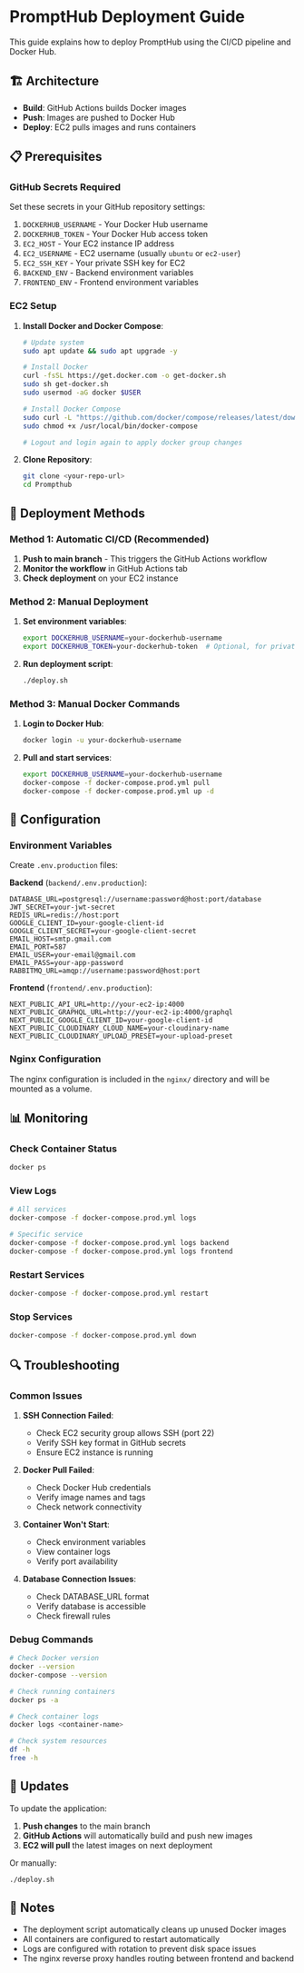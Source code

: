 # PromptHub Deployment Guide

This guide explains how to deploy PromptHub using the CI/CD pipeline and Docker Hub.

## 🏗️ Architecture

- **Build**: GitHub Actions builds Docker images
- **Push**: Images are pushed to Docker Hub
- **Deploy**: EC2 pulls images and runs containers

## 📋 Prerequisites

### GitHub Secrets Required

Set these secrets in your GitHub repository settings:

1. `DOCKERHUB_USERNAME` - Your Docker Hub username
2. `DOCKERHUB_TOKEN` - Your Docker Hub access token
3. `EC2_HOST` - Your EC2 instance IP address
4. `EC2_USERNAME` - EC2 username (usually `ubuntu` or `ec2-user`)
5. `EC2_SSH_KEY` - Your private SSH key for EC2
6. `BACKEND_ENV` - Backend environment variables
7. `FRONTEND_ENV` - Frontend environment variables

### EC2 Setup

1. **Install Docker and Docker Compose**:

   ```bash
   # Update system
   sudo apt update && sudo apt upgrade -y

   # Install Docker
   curl -fsSL https://get.docker.com -o get-docker.sh
   sudo sh get-docker.sh
   sudo usermod -aG docker $USER

   # Install Docker Compose
   sudo curl -L "https://github.com/docker/compose/releases/latest/download/docker-compose-$(uname -s)-$(uname -m)" -o /usr/local/bin/docker-compose
   sudo chmod +x /usr/local/bin/docker-compose

   # Logout and login again to apply docker group changes
   ```

2. **Clone Repository**:
   ```bash
   git clone <your-repo-url>
   cd Prompthub
   ```

## 🚀 Deployment Methods

### Method 1: Automatic CI/CD (Recommended)

1. **Push to main branch** - This triggers the GitHub Actions workflow
2. **Monitor the workflow** in GitHub Actions tab
3. **Check deployment** on your EC2 instance

### Method 2: Manual Deployment

1. **Set environment variables**:

   ```bash
   export DOCKERHUB_USERNAME=your-dockerhub-username
   export DOCKERHUB_TOKEN=your-dockerhub-token  # Optional, for private repos
   ```

2. **Run deployment script**:
   ```bash
   ./deploy.sh
   ```

### Method 3: Manual Docker Commands

1. **Login to Docker Hub**:

   ```bash
   docker login -u your-dockerhub-username
   ```

2. **Pull and start services**:
   ```bash
   export DOCKERHUB_USERNAME=your-dockerhub-username
   docker-compose -f docker-compose.prod.yml pull
   docker-compose -f docker-compose.prod.yml up -d
   ```

## 🔧 Configuration

### Environment Variables

Create `.env.production` files:

**Backend** (`backend/.env.production`):

```env
DATABASE_URL=postgresql://username:password@host:port/database
JWT_SECRET=your-jwt-secret
REDIS_URL=redis://host:port
GOOGLE_CLIENT_ID=your-google-client-id
GOOGLE_CLIENT_SECRET=your-google-client-secret
EMAIL_HOST=smtp.gmail.com
EMAIL_PORT=587
EMAIL_USER=your-email@gmail.com
EMAIL_PASS=your-app-password
RABBITMQ_URL=amqp://username:password@host:port
```

**Frontend** (`frontend/.env.production`):

```env
NEXT_PUBLIC_API_URL=http://your-ec2-ip:4000
NEXT_PUBLIC_GRAPHQL_URL=http://your-ec2-ip:4000/graphql
NEXT_PUBLIC_GOOGLE_CLIENT_ID=your-google-client-id
NEXT_PUBLIC_CLOUDINARY_CLOUD_NAME=your-cloudinary-name
NEXT_PUBLIC_CLOUDINARY_UPLOAD_PRESET=your-upload-preset
```

### Nginx Configuration

The nginx configuration is included in the `nginx/` directory and will be mounted as a volume.

## 📊 Monitoring

### Check Container Status

```bash
docker ps
```

### View Logs

```bash
# All services
docker-compose -f docker-compose.prod.yml logs

# Specific service
docker-compose -f docker-compose.prod.yml logs backend
docker-compose -f docker-compose.prod.yml logs frontend
```

### Restart Services

```bash
docker-compose -f docker-compose.prod.yml restart
```

### Stop Services

```bash
docker-compose -f docker-compose.prod.yml down
```

## 🔍 Troubleshooting

### Common Issues

1. **SSH Connection Failed**:

   - Check EC2 security group allows SSH (port 22)
   - Verify SSH key format in GitHub secrets
   - Ensure EC2 instance is running

2. **Docker Pull Failed**:

   - Check Docker Hub credentials
   - Verify image names and tags
   - Check network connectivity

3. **Container Won't Start**:

   - Check environment variables
   - View container logs
   - Verify port availability

4. **Database Connection Issues**:
   - Check DATABASE_URL format
   - Verify database is accessible
   - Check firewall rules

### Debug Commands

```bash
# Check Docker version
docker --version
docker-compose --version

# Check running containers
docker ps -a

# Check container logs
docker logs <container-name>

# Check system resources
df -h
free -h
```

## 🔄 Updates

To update the application:

1. **Push changes** to the main branch
2. **GitHub Actions** will automatically build and push new images
3. **EC2 will pull** the latest images on next deployment

Or manually:

```bash
./deploy.sh
```

## 📝 Notes

- The deployment script automatically cleans up unused Docker images
- All containers are configured to restart automatically
- Logs are configured with rotation to prevent disk space issues
- The nginx reverse proxy handles routing between frontend and backend
